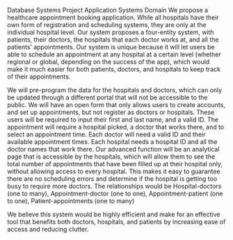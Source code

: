 Database Systems Project
Application Systems Domain
We propose a healthcare appointment booking application. While all hospitals have their own form of registration and scheduling systems, they are only at the individual hospital level. Our system proposes a four-entity system, with patients, their doctors, the hospitals that each doctor works at, and all the patients’ appointments. Our system is unique because it will let users be able to schedule an appointment at any hospital at a certain level (whether regional or global, depending on the success of the app), which would make it much easier for both patients, doctors, and hospitals to keep track of their appointments. 

We will pre-program the data for the hospitals and doctors, which can only be updated through a different portal that will not be accessible to the public. We will have an open form that only allows users to create accounts, and set up appointments, but not register as doctors or hospitals. These users will be required to input their first and last name, and a valid ID. The appointment will require a hospital picked, a doctor that works there, and to select an appointment time. Each doctor will need a valid ID and their available appointment times. Each hospital needs a hospital ID and all the doctor names that work there. Our advanced function will be an analytical page that is accessible by the hospitals, which will allow them to see the total number of appointments that have been filled up at their hospital only, without allowing access to every hospital. This makes it easy to guarantee there are no scheduling errors and determine if the hospital is getting too busy to require more doctors.
The relationships would be Hospital-doctors (one to many), Appointment-doctor (one to one), Appointment-patient (one to one), Patient-appointments (one to many)

We believe this system would be highly efficient and make for an effective tool that benefits both doctors, hospitals, and patients by increasing ease of access and reducing clutter.
